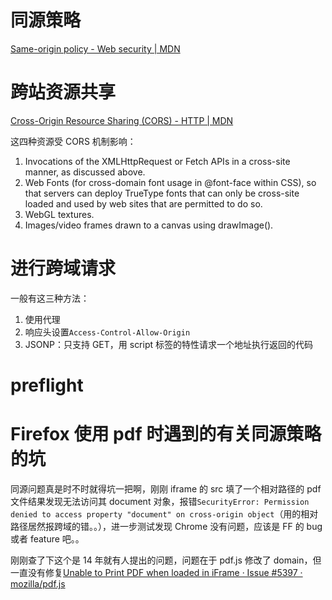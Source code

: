 # 同源策略

[Same-origin policy - Web security | MDN](https://developer.mozilla.org/en-US/docs/Web/Security/Same-origin_policy)

# 跨站资源共享

[Cross-Origin Resource Sharing (CORS) - HTTP | MDN](https://developer.mozilla.org/en-US/docs/Web/HTTP/CORS)

这四种资源受 CORS 机制影响：

1.  Invocations of the XMLHttpRequest or Fetch APIs in a cross-site manner, as discussed above.
2.  Web Fonts (for cross-domain font usage in @font-face within CSS), so that servers can deploy TrueType fonts that can only be cross-site loaded and used by web sites that are permitted to do so.
3.  WebGL textures.
4.  Images/video frames drawn to a canvas using drawImage().

# 进行跨域请求

一般有这三种方法：

1.  使用代理
2.  响应头设置`Access-Control-Allow-Origin`
3.  JSONP：只支持 GET，用 script 标签的特性请求一个地址执行返回的代码

# preflight

# Firefox 使用 pdf 时遇到的有关同源策略的坑

同源问题真是时不时就得坑一把啊，刚刚 iframe 的 src 填了一个相对路径的 pdf 文件结果发现无法访问其 document 对象，报错`SecurityError: Permission denied to access property "document" on cross-origin object`（用的相对路径居然报跨域的错。。），进一步测试发现 Chrome 没有问题，应该是 FF 的 bug 或者 feature 吧。。

刚刚查了下这个是 14 年就有人提出的问题，问题在于 pdf.js 修改了 domain，但一直没有修复[Unable to Print PDF when loaded in iFrame · Issue #5397 · mozilla/pdf.js](https://github.com/mozilla/pdf.js/issues/5397)
